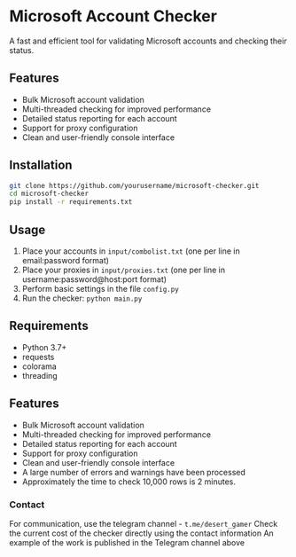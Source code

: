 # Microsoft Account Checker
A fast and efficient tool for validating Microsoft accounts and checking their status.

## Features
- Bulk Microsoft account validation
- Multi-threaded checking for improved performance
- Detailed status reporting for each account
- Support for proxy configuration
- Clean and user-friendly console interface

## Installation
```bash
git clone https://github.com/yourusername/microsoft-checker.git
cd microsoft-checker
pip install -r requirements.txt
```

## Usage
1. Place your accounts in `input/combolist.txt` (one per line in email:password format)
2. Place your proxies in `input/proxies.txt` (one per line in username:password@host:port format)
3. Perform basic settings in the file `config.py`
4. Run the checker: `python main.py`

## Requirements
- Python 3.7+
- requests
- colorama
- threading

## Features
- Bulk Microsoft account validation
- Multi-threaded checking for improved performance
- Detailed status reporting for each account
- Support for proxy configuration
- Clean and user-friendly console interface
- A large number of errors and warnings have been processed
- Approximately the time to check 10,000 rows is 2 minutes.

### Contact 
For communication, use the telegram channel - `t.me/desert_gamer`
Check the current cost of the checker directly using the contact information
An example of the work is published in the Telegram channel above
